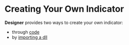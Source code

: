 # Creating Your Own Indicator

**Designer** provides two ways to create your own indicator:

- through [code](../strategies/using_code/csharp/create_own_indicator.md)
- by [importing a dll](../strategies/using_dll/create_element_and_indicator.md)
